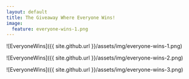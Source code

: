 ```yaml
---
layout: default
title: The Giveaway Where Everyone Wins!
image:
  feature: everyone-wins-1.png
---
```

![EveryoneWins]({{ site.github.url }}/assets/img/everyone-wins-1.png)

![EveryoneWins]({{ site.github.url }}/assets/img/everyone-wins-2.png)

<div id="fd-form-608199cd568cfe5847998d0c"></div>
<script>
  window.fd('form', {
    formId: '608199cd568cfe5847998d0c',
    containerEl: '#fd-form-608199cd568cfe5847998d0c'
  });
</script>

![EveryoneWins]({{ site.github.url }}/assets/img/everyone-wins-3.png)
